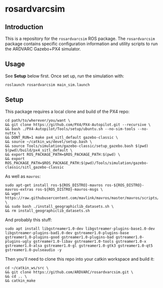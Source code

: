 # rosardvarcsim

## Introduction
This is a repository for the `rosardvarcsim` ROS package. The `rosardvarcsim` package contains specific configuration information and utility scripts to run the
ARDVARC Gazebo+PX4 simulator.

## Usage
See **Setup** below first. Once set up, run the simulation with:
```
roslaunch rosardvarcsim main_sim.launch
```

## Setup

This package requires a local clone and build of the PX4 repo:
```
cd path/to/wherever/you/want \
&& git clone https://github.com/PX4/PX4-Autopilot.git --recursive \
&& bash ./PX4-Autopilot/Tools/setup/ubuntu.sh --no-sim-tools --no-nuttx \
&& DONT_RUN=1 make px4_sitl_default gazebo-classic \
&& source ~/catkin_ws/devel/setup.bash \
&& source Tools/simulation/gazebo-classic/setup_gazebo.bash $(pwd) $(pwd)/build/px4_sitl_default \
&& export ROS_PACKAGE_PATH=$ROS_PACKAGE_PATH:$(pwd) \
&& export ROS_PACKAGE_PATH=$ROS_PACKAGE_PATH:$(pwd)/Tools/simulation/gazebo-classic/sitl_gazebo-classic
```

As well as `mavros`:
```
sudo apt-get install ros-${ROS_DISTRO}-mavros ros-${ROS_DISTRO}-mavros-extras ros-${ROS_DISTRO}-mavros-msgs \
&& wget https://raw.githubusercontent.com/mavlink/mavros/master/mavros/scripts/install_geographiclib_datasets.sh \
&& sudo bash ./install_geographiclib_datasets.sh \
&& rm install_geographiclib_datasets.sh
```

And probably this stuff:
```
sudo apt install libgstreamer1.0-dev libgstreamer-plugins-base1.0-dev libgstreamer-plugins-bad1.0-dev gstreamer1.0-plugins-base gstreamer1.0-plugins-good gstreamer1.0-plugins-bad gstreamer1.0-plugins-ugly gstreamer1.0-libav gstreamer1.0-tools gstreamer1.0-x gstreamer1.0-alsa gstreamer1.0-gl gstreamer1.0-gtk3 gstreamer1.0-qt5 gstreamer1.0-pulseaudio -y
```

Then you'll need to clone this repo into your catkin workspace and build it:
```
cd ~/catkin_ws/src \
&& git clone https://github.com/ARDVARC/rosardvarcsim.git \
&& cd .. \
&& catkin_make
```